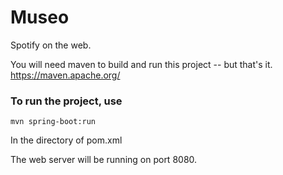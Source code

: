 # Museo

Spotify on the web.

You will need maven to build and run this project -- but that's it.
https://maven.apache.org/


### To run the project, use

```
mvn spring-boot:run
```

In the directory of pom.xml

The web server will be running on port 8080.


